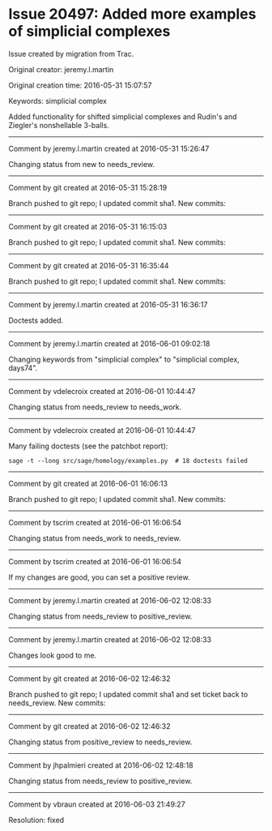 # Issue 20497: Added more examples of simplicial complexes

Issue created by migration from Trac.

Original creator: jeremy.l.martin

Original creation time: 2016-05-31 15:07:57

Keywords: simplicial complex

Added functionality for shifted simplicial complexes and Rudin's and Ziegler's nonshellable 3-balls.


---

Comment by jeremy.l.martin created at 2016-05-31 15:26:47

Changing status from new to needs_review.


---

Comment by git created at 2016-05-31 15:28:19

Branch pushed to git repo; I updated commit sha1. New commits:


---

Comment by git created at 2016-05-31 16:15:03

Branch pushed to git repo; I updated commit sha1. New commits:


---

Comment by git created at 2016-05-31 16:35:44

Branch pushed to git repo; I updated commit sha1. New commits:


---

Comment by jeremy.l.martin created at 2016-05-31 16:36:17

Doctests added.


---

Comment by jeremy.l.martin created at 2016-06-01 09:02:18

Changing keywords from "simplicial complex" to "simplicial complex, days74".


---

Comment by vdelecroix created at 2016-06-01 10:44:47

Changing status from needs_review to needs_work.


---

Comment by vdelecroix created at 2016-06-01 10:44:47

Many failing doctests (see the patchbot report):

```
sage -t --long src/sage/homology/examples.py  # 18 doctests failed
```



---

Comment by git created at 2016-06-01 16:06:13

Branch pushed to git repo; I updated commit sha1. New commits:


---

Comment by tscrim created at 2016-06-01 16:06:54

Changing status from needs_work to needs_review.


---

Comment by tscrim created at 2016-06-01 16:06:54

If my changes are good, you can set a positive review.


---

Comment by jeremy.l.martin created at 2016-06-02 12:08:33

Changing status from needs_review to positive_review.


---

Comment by jeremy.l.martin created at 2016-06-02 12:08:33

Changes look good to me.


---

Comment by git created at 2016-06-02 12:46:32

Branch pushed to git repo; I updated commit sha1 and set ticket back to needs_review. New commits:


---

Comment by git created at 2016-06-02 12:46:32

Changing status from positive_review to needs_review.


---

Comment by jhpalmieri created at 2016-06-02 12:48:18

Changing status from needs_review to positive_review.


---

Comment by vbraun created at 2016-06-03 21:49:27

Resolution: fixed
